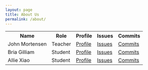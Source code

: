 ```yaml
---
layout: page
title: About Us
permalink: /about/
---
```


<table>
  <tr>
    <th>Name</th>
    <th>Role</th>
    <th>Profile</th>
    <th>Issues</th>
    <th>Commits</th>
  </tr>
  <tr>
    <td>John Mortensen</td>
    <td>Teacher</td>
    <td><a href="https://github.com/jm1021" target="_blank">Profile</a></td>
    <td><a href="https://github.com/nighthawkcoders/APCSA/issues" target="_blank">Issues</a></td>
    <td><a href="https://github.com/nighthawkcoders/APCSA/commits?author=jm1021" target="_blank">Commits</a></td>
  </tr>
  <tr>
    <td>Bria Gilliam</td>
    <td>Student</td>
    <td><a href="https://github.com/jm1021" target="_blank">Profile</a></td>
    <td><a href="https://github.com/nighthawkcoders/APCSA/issues" target="_blank">Issues</a></td>
    <td><a href="https://github.com/nighthawkcoders/APCSA/commits?author=B-G101" target="_blank">Commits</a></td>
  </tr>
  <tr>
    <td>Allie Xiao</td>
    <td>Student</td>
    <td><a href="https://github.com/jm1021" target="_blank">Profile</a></td>
    <td><a href="https://github.com/nighthawkcoders/APCSA/issues" target="_blank">Issues</a></td>
    <td><a href="https://github.com/nighthawkcoders/APCSA/commits?author=xiaoa0" target="_blank">Commits</a></td>
  </tr>
</table>
